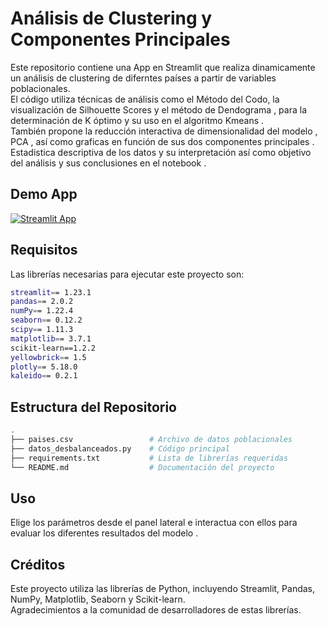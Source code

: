 # Análisis de Clustering y Componentes Principales
Este repositorio contiene una App en Streamlit que realiza dinamicamente un análisis de clustering de diferntes países a partir de variables poblacionales.<br />
El código utiliza técnicas de análisis como el Método del Codo, la visualización de Silhouette Scores y el método de Dendograma , para la determinación de K óptimo y su uso en el algoritmo Kmeans .<br />
También propone la reducción interactiva de dimensionalidad del modelo , PCA , así como graficas en función de sus dos componentes principales . <br />
Estadistica descriptiva de los datos y su interpretación así como objetivo del análisis y sus conclusiones en el notebook .

## Demo App

[![Streamlit App](https://static.streamlit.io/badges/streamlit_badge_black_white.svg)](https://abeldata-clustering.streamlit.app/)

## Requisitos
Las librerías necesarias para ejecutar este proyecto son:

```bash
streamlit== 1.23.1
pandas== 2.0.2
numPy== 1.22.4
seaborn== 0.12.2
scipy== 1.11.3
matplotlib== 3.7.1
scikit-learn==1.2.2
yellowbrick== 1.5
plotly== 5.18.0
kaleido== 0.2.1
```
## Estructura del Repositorio
```bash
.
├── paises.csv                 # Archivo de datos poblacionales
├── datos_desbalanceados.py    # Código principal
├── requirements.txt           # Lista de librerías requeridas
└── README.md                  # Documentación del proyecto
```
## Uso
Elige los parámetros desde el panel lateral e interactua con ellos para evaluar los diferentes resultados del modelo .

## Créditos
Este proyecto utiliza las librerías de Python, incluyendo Streamlit, Pandas, NumPy, Matplotlib, Seaborn y Scikit-learn. <br /> Agradecimientos a la comunidad de desarrolladores de estas librerías.

